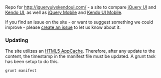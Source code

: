 Repo for http://jqueryuivskendoui.com/ - a site to compare [jQuery UI](http://jqueryui.com) and [Kendo UI](http://kendoui.com), as well as [jQuery Mobile](http://jquerymobile.com) and [Kendo UI Mobile](http://www.kendoui.com/mobile.aspx).

If you find an issue on the site - or want to suggest something we could improve - please [create an issue](https://github.com/telerik/jquery-ui-vs-kendo-ui/issues/new) to let us know about it.

### Updating

The site utilizes an [HTML5 AppCache](http://www.html5rocks.com/en/tutorials/appcache/beginner/). Therefore, after any update to the content, the timestamp in the manifest file must be updated. A grunt task has been setup to do this.

	grunt manifest
